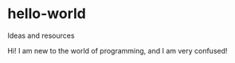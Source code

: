 # hello-world
Ideas and resources

Hi!
I am new to the world of programming, and I am very confused!
